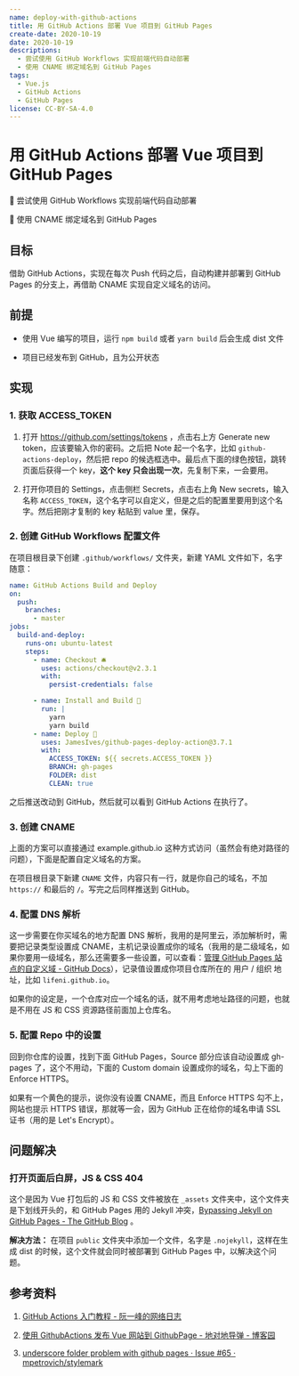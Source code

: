```yaml
---
name: deploy-with-github-actions
title: 用 GitHub Actions 部署 Vue 项目到 GitHub Pages
create-date: 2020-10-19
date: 2020-10-19
descriptions:
  - 尝试使用 GitHub Workflows 实现前端代码自动部署
  - 使用 CNAME 绑定域名到 GitHub Pages
tags:
  - Vue.js
  - GitHub Actions
  - GitHub Pages
license: CC-BY-SA-4.0
---
```


# 用 GitHub Actions 部署 Vue 项目到 GitHub Pages

📌 尝试使用 GitHub Workflows 实现前端代码自动部署

🔗 使用 CNAME 绑定域名到 GitHub Pages

## 目标

借助 GitHub Actions，实现在每次 Push 代码之后，自动构建并部署到 GitHub Pages 的分支上，再借助 CNAME 实现自定义域名的访问。

## 前提

- 使用 Vue 编写的项目，运行 `npm build` 或者 `yarn build` 后会生成 dist 文件

- 项目已经发布到 GitHub，且为公开状态

## 实现

### 1. 获取 ACCESS_TOKEN

1. 打开 https://github.com/settings/tokens ，点击右上方 Generate new token，应该要输入你的密码。之后把 Note 起一个名字，比如 `github-actions-deploy`，然后把 repo 的候选框选中。最后点下面的绿色按钮，跳转页面后获得一个 key，**这个 key 只会出现一次**，先复制下来，一会要用。

2. 打开你项目的 Settings，点击侧栏 Secrets，点击右上角 New secrets，输入名称 `ACCESS_TOKEN`，这个名字可以自定义，但是之后的配置里要用到这个名字。然后把刚才复制的 key 粘贴到 value 里，保存。

### 2. 创建 GitHub Workflows 配置文件

在项目根目录下创建 `.github/workflows/` 文件夹，新建 YAML 文件如下，名字随意：

```yml
name: GitHub Actions Build and Deploy
on:
  push:
    branches:
      - master
jobs:
  build-and-deploy:
    runs-on: ubuntu-latest
    steps:
      - name: Checkout 🛎️
        uses: actions/checkout@v2.3.1
        with:
          persist-credentials: false

      - name: Install and Build 🔧
        run: |
          yarn
          yarn build
      - name: Deploy 🚀
        uses: JamesIves/github-pages-deploy-action@3.7.1
        with:
          ACCESS_TOKEN: ${{ secrets.ACCESS_TOKEN }}
          BRANCH: gh-pages
          FOLDER: dist
          CLEAN: true
```

之后推送改动到 GitHub，然后就可以看到 GitHub Actions 在执行了。

### 3. 创建 CNAME

上面的方案可以直接通过 example.github.io 这种方式访问（虽然会有绝对路径的问题），下面是配置自定义域名的方案。

在项目根目录下新建 `CNAME` 文件，内容只有一行，就是你自己的域名，不加 `https://` 和最后的 `/`。写完之后同样推送到 GitHub。

### 4. 配置 DNS 解析

这一步需要在你买域名的地方配置 DNS 解析，我用的是阿里云，添加解析时，需要把记录类型设置成 CNAME，主机记录设置成你的域名（我用的是二级域名，如果你要用一级域名，那么还需要多一些设置，可以查看：[管理 GitHub Pages 站点的自定义域 - GitHub Docs](https://docs.github.com/cn/free-pro-team@latest/github/working-with-github-pages/managing-a-custom-domain-for-your-github-pages-site#%E9%85%8D%E7%BD%AE-apex-%E5%9F%9F)），记录值设置成你项目仓库所在的 用户 / 组织 地址，比如 `lifeni.github.io`。

如果你的设定是，一个仓库对应一个域名的话，就不用考虑地址路径的问题，也就是不用在 JS 和 CSS 资源路径前面加上仓库名。

### 5. 配置 Repo 中的设置

回到你仓库的设置，找到下面 GitHub Pages，Source 部分应该自动设置成 gh-pages 了，这个不用动，下面的 Custom domain 设置成你的域名，勾上下面的 Enforce HTTPS。

如果有一个黄色的提示，说你没有设置 CNAME，而且 Enforce HTTPS 勾不上，网站也提示 HTTPS 错误，那就等一会，因为 GitHub 正在给你的域名申请 SSL 证书（用的是 Let's Encrypt）。

## 问题解决

### 打开页面后白屏，JS & CSS 404

这个是因为 Vue 打包后的 JS 和 CSS 文件被放在 `_assets` 文件夹中，这个文件夹是下划线开头的，和 GitHub Pages 用的 Jekyll 冲突，[Bypassing Jekyll on GitHub Pages - The GitHub Blog](https://github.blog/2009-12-29-bypassing-jekyll-on-github-pages/) 。

**解决方法：** 在项目 `public` 文件夹中添加一个文件，名字是 `.nojekyll`，这样在生成 dist 的时候，这个文件就会同时被部署到 GitHub Pages 中，以解决这个问题。

## 参考资料

1. [GitHub Actions 入门教程 - 阮一峰的网络日志](http://www.ruanyifeng.com/blog/2019/09/getting-started-with-github-actions.html)

2. [使用 GithubActions 发布 Vue 网站到 GithubPage - 地对地导弹 - 博客园](https://dev-preview.cnblogs.com/missile/p/13821397.html)

3. [underscore folder problem with github pages · Issue #65 · mpetrovich/stylemark](https://github.com/mpetrovich/stylemark/issues/65)
